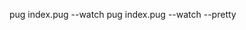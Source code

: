 pug index.pug --watch<!--render file pug thành html-->
pug index.pug --watch --pretty<!--render file pug thành html và làm đẹp code(chỉnh lại vị trí code)-->
